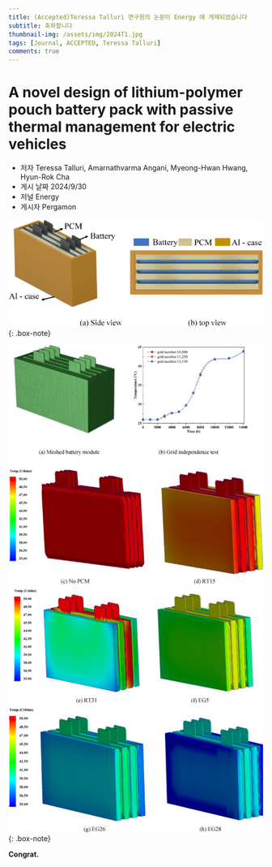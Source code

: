 ```yaml
---
title: (Accepted)Teressa Talluri 연구원의 논문이 Energy 에 게제되었습니다
subtitle: 축하합니다
thumbnail-img: /assets/img/2024T1.jpg
tags: [Journal, ACCEPTED, Teressa Talluri]
comments: true
---
```


# A novel design of lithium-polymer pouch battery pack with passive thermal management for electric vehicles
 - 저자 Teressa Talluri, Amarnathvarma Angani, Myeong-Hwan Hwang, Hyun-Rok Cha
 - 게시 날짜 2024/9/30
 - 저널 Energy 
 - 게시자 Pergamon

![labpic](https://github.com/hrchalab/hrchalab.github.io/blob/master/assets/img/2024T1.jpg?raw=true)
{: .box-note}

![labpic](https://github.com/hrchalab/hrchalab.github.io/blob/master/assets/img/2024T2.jpg?raw=true)
{: .box-note}

**Congrat.**
